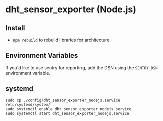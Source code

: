 # dht_sensor_exporter (Node.js)

## Install

* `npm rebuild` to rebuild libraries for architecture

## Environment Variables

If you'd like to use sentry for reporting, add the DSN using the `SENTRY_DSN` environment variable.

## systemd

```shell
sudo cp ./config/dht_sensor_exporter_nodejs.service /etc/systemd/system/
sudo systemctl enable dht_sensor_exporter_nodejs.service
sudo systemctl start dht_sensor_exporter_nodejs.service
```
